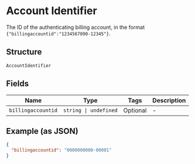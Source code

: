 
# Account Identifier

The ID of the authenticating billing account, in the format `{"billingaccountid":"1234567890-12345"}`.

## Structure

`AccountIdentifier`

## Fields

| Name | Type | Tags | Description |
|  --- | --- | --- | --- |
| `billingaccountid` | `string \| undefined` | Optional | - |

## Example (as JSON)

```json
{
  "billingaccountid": "0000000000-00001"
}
```

